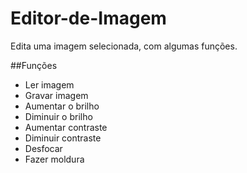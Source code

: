 # Editor-de-Imagem
Edita uma imagem selecionada, com algumas funções.

##Funções
* Ler imagem
* Gravar imagem
* Aumentar o brilho
* Diminuir o brilho
* Aumentar contraste
* Diminuir contraste
* Desfocar
* Fazer moldura



